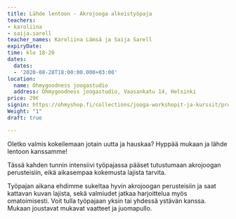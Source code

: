 ```yaml
---
title: Lähde lentoon - Akrojooga alkeistyöpaja
teachers:
- karoliina
- saija.sarell
teacher_names: Karoliina Lämsä ja Saija Sarell
expiryDate: 
time: klo 18-20
dates:
  dates:
  - '2020-08-28T18:00:00.000+03:00'
location:
  name: Ohmygoodness joogastudio
  address: Ohmygoodness joogastudio, Vaasankatu 14, Helsinki
price: 29€
signin: https://ohmyshop.fi/collections/jooga-workshopit-ja-kurssit/products/28-8-lahde-lentoon-acro-yoga-workshop-29
Weight: "1"
draft: true

---
```

Oletko valmis kokeilemaan jotain uutta ja hauskaa? Hyppää mukaan ja lähde lentoon kanssamme!

Tässä kahden tunnin intensiivi työpajassa pääset tutustumaan akrojoogan perusteisiin, eikä 
aikasempaa kokemusta lajista tarvita.

Työpajan aikana ehdimme sukeltaa hyvin akrojoogan perusteisiin ja saat kattavan kuvan lajista, sekä valmiudet 
jatkaa harjoittelua myös omatoimisesti. Voit tulla työpajaan yksin tai yhdessä ystävän kanssa. Mukaan joustavat 
mukavat vaatteet ja juomapullo.